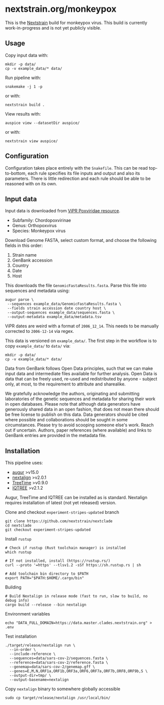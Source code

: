 # nextstrain.org/monkeypox

This is the [Nextstrain](https://nextstrain.org) build for monkeypox virus. This build is currently
work-in-progress and is not yet publicly visible.

## Usage

Copy input data with:
```
mkdir -p data/
cp -v example_data/* data/
```

Run pipeline with:
```
snakemake -j 1 -p
```
or with:
```
nextstrain build .
```

View results with:
```
auspice view --datasetDir auspice/
```
or with:
```
nextstrain view auspice/
```

## Configuration

Configuration takes place entirely with the `Snakefile`. This can be read top-to-bottom, each rule
specifies its file inputs and output and also its parameters. There is little redirection and each
rule should be able to be reasoned with on its own.

## Input data

Input data is downloaded from [ViPR Poxviridae resource](https://www.viprbrc.org/brc/home.spg?decorator=pox).
- Subfamily: Chordopoxvirinae
- Genus: Orthopoxvirus
- Species: Monkeypox virus

Download Genome FASTA, select custom format, and choose the following fields in this order:
1. Strain name
2. GenBank accession
3. Country
4. Date
5. Host

This downloads the file `GenomicFastaResults.fasta`. Parse this file into sequences and metadata using:
```
augur parse \
 --sequences example_data/GenomicFastaResults.fasta \
 --fields strain accession date country host \
 --output-sequences example_data/sequences.fasta \
 --output-metadata example_data/metadata.tsv
```

ViPR dates are weird with a format of `2006_12_14`. This needs to be manually corrected to `2006-12-14` via regex.

This data is versioned on `example_data/`. The first step in the workflow is to copy `example_data/` to `data/` via:
```
mkdir -p data/
cp -v example_data/* data/
```

Data from GenBank follows Open Data principles, such that we can make input data and intermediate
files available for further analysis. Open Data is data that can be freely used, re-used and
redistributed by anyone - subject only, at most, to the requirement to attribute and sharealike.

We gratefully acknowledge the authors, originating and submitting laboratories of the genetic
sequences and metadata for sharing their work in open databases. Please note that although data
generators have generously shared data in an open fashion, that does not mean there should be free
license to publish on this data. Data generators should be cited where possible and collaborations
should be sought in some circumstances. Please try to avoid scooping someone else's work. Reach out
if uncertain. Authors, paper references (where available) and links to GenBank entries are provided
in the metadata file.

## Installation

This pipeline uses:
 - [augur](https://github.com/nextstrain/augur) >v15.0
 - [nextalign](https://github.com/nextstrain/nextclade) >v2.0.1
 - [TreeTime](https://github.com/neherlab/treetime) >v0.9.0
 - [IQTREE](https://github.com/Cibiv/IQ-TREE) >v2.1.2

Augur, TreeTime and IQTREE can be installed as is standard. Nextalign requires installation of latest (not yet released) version.

Clone and checkout `experiment-stripes-updated` branch
```
git clone https://github.com/nextstrain/nextclade
cd nextclade
git checkout experiment-stripes-updated
```

Install `rustup`
```
# Check if rustup (Rust toolchain manager) is installed
which rustup

# If not installed, install (https://rustup.rs/)
curl --proto '=https' --tlsv1.2 -sSf https://sh.rustup.rs | sh

# Add toolchain bin directory to $PATH
export PATH="$PATH:$HOME/.cargo/bin"
```

Building
```
# Build Nextalign in release mode (fast to run, slow to build, no debug info)
cargo build --release --bin nextalign
```

Environment variables
```
echo "DATA_FULL_DOMAIN=https://data.master.clades.nextstrain.org" > .env
```

Test installation
```
./target/release/nextalign run \
  --in-order \
  --include-reference \
  --sequences=data/sars-cov-2/sequences.fasta \
  --reference=data/sars-cov-2/reference.fasta \
  --genemap=data/sars-cov-2/genemap.gff \
  --genes=E,M,N,ORF1a,ORF1b,ORF3a,ORF6,ORF7a,ORF7b,ORF8,ORF9b,S \
  --output-dir=tmp/ \
  --output-basename=nextalign
```

Copy `nextalign` binary to somewhere globally accessible
```
sudo cp target/release/nextalign /usr/local/bin/
```
